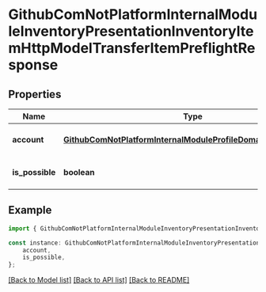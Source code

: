 # GithubComNotPlatformInternalModuleInventoryPresentationInventoryItemHttpModelTransferItemPreflightResponse


## Properties

Name | Type | Description | Notes
------------ | ------------- | ------------- | -------------
**account** | [**GithubComNotPlatformInternalModuleProfileDomainEntityAccount**](GithubComNotPlatformInternalModuleProfileDomainEntityAccount.md) |  | [optional] [default to undefined]
**is_possible** | **boolean** |  | [optional] [default to undefined]

## Example

```typescript
import { GithubComNotPlatformInternalModuleInventoryPresentationInventoryItemHttpModelTransferItemPreflightResponse } from 'not-games-sdk-public';

const instance: GithubComNotPlatformInternalModuleInventoryPresentationInventoryItemHttpModelTransferItemPreflightResponse = {
    account,
    is_possible,
};
```

[[Back to Model list]](../README.md#documentation-for-models) [[Back to API list]](../README.md#documentation-for-api-endpoints) [[Back to README]](../README.md)
